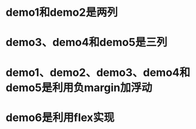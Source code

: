 # demo1和demo2是两列 
# demo3、demo4和demo5是三列 
# demo1、demo2、demo3、demo4和demo5是利用负margin加浮动 
# demo6是利用flex实现 
